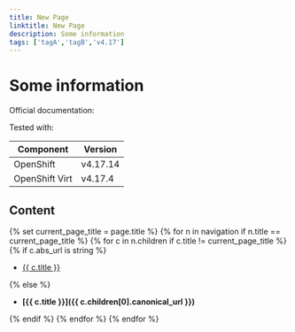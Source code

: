 ```yaml
---
title: New Page
linktitle: New Page
description: Some information
tags: ['tagA','tagB','v4.17']
---
```

# Some information

Official documentation: 

Tested with:

|Component|Version|
|---|---|
|OpenShift|v4.17.14|
|OpenShift Virt|v4.17.4|

## Content

{% set current_page_title = page.title %}
{% for n in navigation if n.title == current_page_title %}
{% for c in n.children if c.title != current_page_title %}
{% if c.abs_url is string %}

- [{{ c.title }}]({{c.canonical_url}})

{% else %}

- **[{{ c.title }}]({{ c.children[0].canonical_url }})**

{% endif %}
{% endfor %}
{% endfor %}
